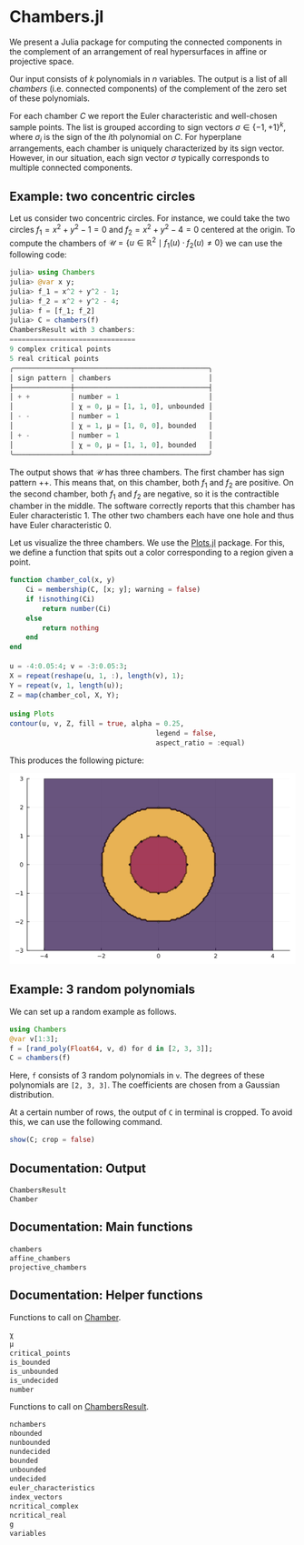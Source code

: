 # Chambers.jl

We present a Julia package 
for computing the connected components in the complement of an arrangement of real
hypersurfaces in affine or projective space.

Our input consists of
$k$ polynomials in $n$ variables.
The output is a list of all *chambers* (i.e. connected components) of the complement of the zero set of these polynomials.

For each chamber $C$ we report the Euler characteristic and well-chosen
sample points.
The list is grouped according to sign vectors $\sigma \in  \{-1,+1 \}^k$,
where $\sigma_i$ is the sign of the $i$th polynomial on $C$.
For hyperplane arrangements, each chamber is
uniquely characterized by its sign vector. However, in our situation, each sign vector $\sigma$ typically
corresponds to multiple connected components.

## Example: two concentric circles

Let us consider two concentric circles. For instance, we could take the two circles $f_1 = x^2 + y^2 - 1=0$ and $f_2=x^2 + y^2 - 4=0$ centered at the origin. To compute the chambers of $\mathcal{U}  =   \{ u \in \mathbb{R}^2  \mid   f_1(u) \cdot f_2(u)  \not=  0 \}$ we can use the following code:    

```julia
julia> using Chambers
julia> @var x y;
julia> f_1 = x^2 + y^2 - 1;
julia> f_2 = x^2 + y^2 - 4;
julia> f = [f_1; f_2]
julia> C = chambers(f)
ChambersResult with 3 chambers:
===============================
9 complex critical points
5 real critical points
╭──────────────┬─────────────────────────────────╮
│ sign pattern │ chambers                        │
├──────────────┼─────────────────────────────────┤
│ + +          │ number = 1                      │
│              │ χ = 0, μ = [1, 1, 0], unbounded │
│ - -          │ number = 1                      │
│              │ χ = 1, μ = [1, 0, 0], bounded   │
│ + -          │ number = 1                      │
│              │ χ = 0, μ = [1, 1, 0], bounded   │
╰──────────────┴─────────────────────────────────╯
```

The output shows that $\mathcal U$ has three chambers. The first chamber has sign pattern $++$. This means that, on this chamber, both $f_1$ and $f_2$ are positive. On the second chamber, both $f_1$ and $f_2$ are negative, so it is the contractible chamber in the middle. The software correctly reports that this chamber has Euler characteristic 1. The other two chambers each have one hole and thus have Euler characteristic 0. 

Let us visualize the three chambers. We use the [Plots.jl](https://docs.juliaplots.org/) package. For this, we define a function that spits out a color corresponding to a region given a point. 

```julia
function chamber_col(x, y)
    Ci = membership(C, [x; y]; warning = false)
    if !isnothing(Ci)
        return number(Ci)
    else
        return nothing
    end
end 

u = -4:0.05:4; v = -3:0.05:3;
X = repeat(reshape(u, 1, :), length(v), 1);
Y = repeat(v, 1, length(u));
Z = map(chamber_col, X, Y);

using Plots
contour(u, v, Z, fill = true, alpha = 0.25, 
                                    legend = false, 
                                    aspect_ratio = :equal)
```

This produces the following picture:

![circles](circles.png)

## Example: 3 random polynomials

We can set up a random example as follows.
```julia
using Chambers
@var v[1:3];
f = [rand_poly(Float64, v, d) for d in [2, 3, 3]];
C = chambers(f)
```

Here, `f` consists of 3 random polynomials in `v`. The degrees of these polynomials are `[2, 3, 3]`. The coefficients are chosen from a Gaussian distribution. 

At a certain number of rows, the output of `C` in terminal is cropped. To avoid this, we can use the following command.
```julia
show(C; crop = false)
```


## Documentation: Output

```@docs
ChambersResult
Chamber
```

## Documentation: Main functions

```@docs
chambers
affine_chambers
projective_chambers
```


## Documentation: Helper functions

Functions to call on [Chamber](@ref).
```@docs
χ
μ
critical_points
is_bounded
is_unbounded
is_undecided
number
```

Functions to call on [ChambersResult](@ref).
```@docs
nchambers
nbounded
nunbounded
nundecided
bounded
unbounded
undecided
euler_characteristics
index_vectors
ncritical_complex
ncritical_real
g
variables
```